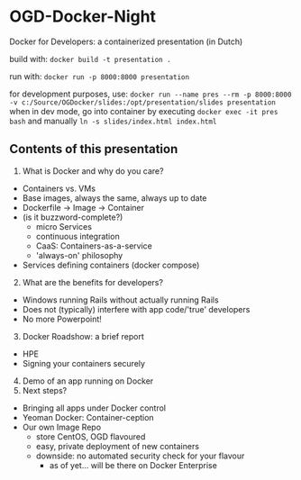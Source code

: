 # OGD-Docker-Night
Docker for Developers: a containerized presentation (in Dutch)

build with: `docker build -t presentation .`

run with: `docker run -p 8000:8000 presentation`

for development purposes, use: `docker run --name pres --rm -p 8000:8000 -v c:/Source/OGDocker/slides:/opt/presentation/slides presentation`
when in dev mode, go into container by executing `docker exec -it pres bash` and manually `ln -s slides/index.html index.html`

## Contents of this presentation
1. What is Docker and why do you care?
  - Containers vs. VMs
  - Base images, always the same, always up to date
  - Dockerfile -> Image -> Container
  - (is it buzzword-complete?)
    - micro Services
    - continuous integration
    - CaaS: Containers-as-a-service
    - 'always-on' philosophy
  - Services defining containers (docker compose)
2. What are the benefits for developers?
  - Windows running Rails without actually running Rails
  - Does not (typically) interfere with app code/'true' developers
  - No more Powerpoint!
3. Docker Roadshow: a brief report
  - HPE
  - Signing your containers securely
4. Demo of an app running on Docker
5. Next steps?
  - Bringing all apps under Docker control
  - Yeoman Docker: Container-ception
  - Our own Image Repo
    - store CentOS, OGD flavoured
    - easy, private deployment of new containers
    - downside: no automated security check for your flavour
      - as of yet... will be there on Docker Enterprise
